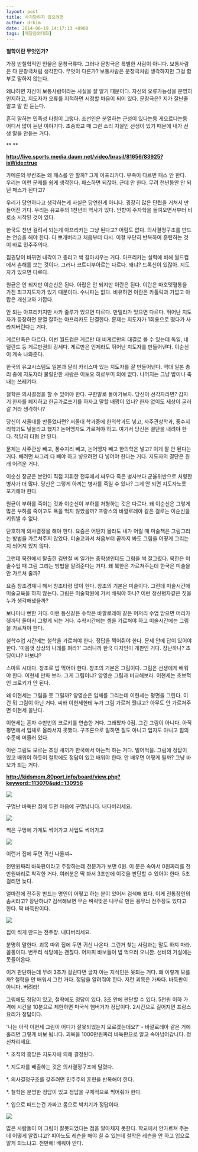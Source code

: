 ```yaml
---
layout: post
title: 사기당하지 않으려면
author: drkim
date: 2014-06-19 14:17:13 +0900
tags: [깨달음의대화]
---
```

  


**철학이란 무엇인가?**

  


가장 반철학적인 인물은 문창극류다. 그러나 문창극은 특별한 사람이 아니다. 보통사람은 다 문창극처럼 생각한다. 무엇이 다른가? 보통사람은 문창극처럼 생각하지만 그걸 함부로 말하지 않는다. 

  


왜냐하면 자신이 보통사람이라는 사실을 잘 알기 때문이다. 자신의 오류가능성을 분명히 인지하고, 지도자가 오류를 지적하면 시정할 마음이 되어 있다. 문창극은? 지가 잘난줄 알고 말 안 듣는다.

  


흔히 말하는 민족성 타령이 그렇다. 조선인은 분열하는 근성이 있다는둥 게으르다는둥 어디서 많이 듣던 이야기다. 초중학교 때 그런 소리 지껄인 선생이 있기 때문에 내가 선생 말을 안듣는 거다.

** 
**

**http://live.sports.media.daum.net/video/brasil/81656/83925?isWide=true**

  


카메룬의 무칸조는 왜 패스를 안 할까? 그게 아프리카다. 부족이 다르면 패스 안 한다. 우리는 이런 문제를 쉽게 생각한다. 패스하면 되잖아. 근데 안 한다. 무려 천년동안 안 되던 패스가 된다고? 

  


우리가 당연하다고 생각하는게 사실은 당연한게 아니다. 굉장히 많은 단련을 거쳐서 만들어진 거다. 우리는 유교주의 1천년의 역사가 있다. 안향이 주자학을 들여오면서부터 비로소 시작된 것이 있다. 

  


한국도 천년 걸려서 되는게 아프리카는 그냥 된다고? 어림도 없다. 의사결정구조를 만드는 연습을 해야 한다. 다 뽀개버리고 처음부터 다시. 이걸 부단히 반복하여 훈련하는 것이 바로 민주주의다. 

  


집권당이 바뀌면 내각이고 총리고 싹 갈아치우는 거다. 아프리카는 실력에 비해 월드컵에서 손해를 보는 것이다. 그러나 코트디부아르는 다르다. 왜냐? 드록신이 있잖아. 지도자가 있으면 다르다.

  


원균은 안 되지만 이순신은 된다. 아랍은 안 되지만 이란은 된다. 이란은 마호멧혈통을 가진 최고지도자가 있기 때문이다. 수니파는 없다. 비유하면 이란은 카톨릭과 가깝고 아랍은 개신교와 가깝다.

  


안 되는 아프리카지만 샤카 줄루가 있으면 다르다. 만델라가 있으면 다르다. 뛰어난 지도자가 등장하면 분열 잘하는 아프리카도 단결한다. 문제는 지도자가 1회용으로 떴다가 사라져버린다는 거다. 

  


게르만족은 다르다. 이번 월드컵은 게르만 대 비게르만의 대결로 볼 수 있는데 독일, 네덜란드 등 게르만권의 강세다. 게르만은 언제라도 뛰어난 지도자를 만들어낸다. 이순신이 계속 나와준다. 

  


한국의 유교시스템도 일본과 달리 카리스마 있는 지도자를 잘 만들어낸다. 역대 일본 총리 중에 지도자라 불릴만한 사람은 이토오 히로부미 외에 없다. 나머지는 그냥 밥이나 축내는 쓰레기다. 

  


철학은 의사결정을 할 수 있어야 한다. 구한말로 돌아가보자. 당신이 선각자라면? 갑자기 한자를 폐지하고 한글가로쓰기를 하자고 말할 배짱이 있나? 한자 없이도 세상이 굴러갈 거라 생각하나? 

  


당신이 서울대를 만들었다면? 서울대 학과중에 한의학과도 넣고, 사주관상학과, 풍수지리학과도 넣을라고 했지? 논어맹자도 가르쳐야 하고. 여기서 당신은 결단을 내려야 한다. 적당히 타협 안 된다. 

  


문제는 사주관상 빼고, 풍수지리 빼고, 논어맹자 빼고 한의학은 넣고? 이게 잘 안 된다는 거다. 빼려면 싸그리 다 빼야 하고 넣으려면 다 넣어야 한다는 거다. 지도자의 결단은 원래 어려운 거다.

  


이순신 장군은 본인이 직접 지휘한 전투에서 싸우다 죽은 병사보다 군율위반으로 처형한 병사가 더 많다. 당신은 그렇게 아끼는 병사를 죽일 수 있나? 그게 안 되면 지도자노릇 포기해야 한다.

  


원균이 부하를 죽이는 것과 이순신이 부하를 처형하는 것은 다르다. 왜 이순신은 그렇게 많은 부하를 죽이고도 욕을 먹지 않았을까? 프랑스의 바깔로레아 같은 걸로는 이순신을 키워낼 수 없다.

  


단호하게 의사결정을 해야 한다. 요즘은 어떤지 몰라도 내가 어릴 때 미술책은 그림그리는 방법을 가르쳐주지 않았다. 미술교과서 처음부터 끝까지 봐도 그림을 어떻게 그리는지 씌어져 있지 않다.

  


그런데 북한에서 탈출한 김만철 씨 일가는 중학생인데도 그림을 썩 잘그렸다. 북한은 미술수업 때 그림 그리는 방법을 알려준다는 거다. 왜 북한은 가르쳐주는데 한국은 미술을 안 가르쳐 줄까?

  


요즘 창조경제니 해서 창조타령 많이 한다. 창조의 기본은 미술이다. 그런데 미술시간에 미술교육을 하지 않는다. 그림은 미술학원에 가서 배워야 하나? 이런 정신병자같은 짓을 누가 생각해냈을까?

  


보나마나 뻔한 거다. 이런 등신같은 수작은 바깔로레아 같은 머저리 수업 받으면 머리가 헷까닥 돌아서 그렇게 되는 거다. 수학시간에는 셈을 가르쳐야 하고 미술시간에는 그림을 가르쳐야 한다. 

  


철학수업 시간에는 철학을 가르쳐야 한다. 정답을 찍어줘야 한다. 문제 안에 답이 있어야 한다. '마음껏 상상의 나래를 펴라?' 그러니까 한국 디자인이 개판인 거다. 장난하나? 초딩이냐? 바보냐? 

  


스마트 시대다. 창조로 밥 먹어야 한다. 창조의 기본은 그림이다. 그림은 선생에게 배워야 한다. 이현세 만화 보라. 그게 그림이냐? 양영순 그림과 비교해보라. 이현세는 초보적인 크로키가 안 된다.

  


왜 이현세는 그림을 못 그릴까? 양영순은 입체를 그리는데 이현세는 평면을 그린다. 이건 뭐 그림이 아닌 거다. 씨바 이현세한테 누가 그림 가르쳐 줬냐고? 아무도 안 가르쳐주면 이현세 꼴난다.

  


이현세는 혼자 수만번의 크로키를 연습한 거다. 그래봤자 0점. 그건 그림이 아니다. 아직 평면에서 입체로 올라서지 못했다. 구조론으로 말하면 질도 아니고 입자도 아니고 힘의 수준에 머물러 있다. 

  


이런 그림도 모르는 초딩 새끼가 한국에서 아는척 하는 거다. 빌어먹을. 그림에 정답이 있고 배워야 하듯이 철학에도 정답이 있고 배워야 한다. 안 배우면 어떻게 될까? 그냥 바보가 되는 거다. 

  


**http://kidsmom.80port.info/board/view.php?keyword=113070&uid=130956**

  


![](/files/attach/images/198/726/489/123180760_1294286870.jpg)

  


구멍난 바둑판 집에 두면 마음에 구멍납니다. 내다버리세요.

  



![](/files/attach/images/198/726/489/662172230_1294286870.jpg)   


  


썩은 구멍에 가게도 썩어가고 사업도 썩어가고

  



![](/files/attach/images/198/726/489/795171895_1294286870.jpg)   


  


이런거 집에 두면 귀신 나올껴~

  


천만원짜리 바둑판이라고 주장하는데 전문가가 보면 0원. 이 분은 속아서 0원짜리를 천만원짜리로 착각한 거다. 여러분은 딱 봐서 3초만에 이것을 판단할 수 있어야 한다. 5초 걸리면 늦다. 

  


얼마전에 전주장 만드는 명인이 어떻고 하는 분이 있어서 검색해 봤다. 이게 전통장인의 솜씨라고? 장난하냐? 검색해보면 무슨 벼락맞은 나무로 만든 용무늬 전주장도 있다고 한다. 딱 바둑판이다.

  



![](/files/attach/images/198/726/489/DSC_0450.jpg)   


  


집이 썩게 만드는 전주장. 내다버리세요.

  


분명히 말한다. 괴목 따위 집에 두면 귀신 나온다. 그런거 찾는 사람과는 말도 하지 마라. 꼴통이다. 변두리 식당에는 괜찮다. 어차피 바보들이 밥 먹으러 오니깐. 선비의 거실에는 못들어온다. 

  


이거 판단하는데 무려 3초가 걸린다면 글자 아는 지식인은 못되는 거다. 왜 이렇게 모를까? 철학을 안 배워서 그런 거다. 정답을 알려줘야 한다. 저런 괴목은 가짜다. 바둑판이 아니다. 버려라! 

  


그림에도 정답이 있고, 철학에도 정답이 있다. 3초 안에 판단할 수 있다. 5천원 이하 가격에 시간을 10분으로 제한하면 미국식 햄버거가 정답이다. 2시간으로 길어지면 프랑스요리가 정답이다. 

  


'나는 아직 이현세 그림이 어디가 잘못되었는지 모르겠는데요?' - 바깔로레아 같은 거에 홀리면 그렇게 바보 됩니다. 괴목을 1000만원짜리 바둑판으로 알고 속아넘어갑니다. 정신차리세요. 

  


*. 조직의 흥망은 지도자에 의해 결정된다.

*. 지도자를 배출하는 것은 의사결정구조에 달렸다.

*. 의사결정구조를 갖추려면 민주주의 훈련을 반복해야 한다.

*. 철학은 분명한 정답이 있고 정답을 구체적으로 찍어줘야 한다.

*. 입으로 떠드는건 가짜고 몸으로 박치기가 정답이다.

  


  



![](/files/attach/images/198/726/489/675.jpg)   


  


많은 사람들이 이 그림이 잘못되었다는 점을 알아채지 못한다. 학교에서 안가르쳐 주는데 어떻게 알겠냐고? 피아노도 레슨을 해야 칠 수 있는데 철학은 레슨을 안 하고 입으로 알게 되느냐고. 천만에! 배워야 안다.